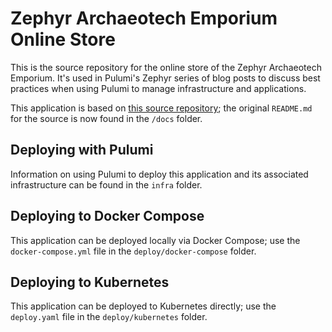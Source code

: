 # Zephyr Archaeotech Emporium Online Store

This is the source repository for the online store of the Zephyr Archaeotech Emporium. It's used in Pulumi's Zephyr series of blog posts to discuss best practices when using Pulumi to manage infrastructure and applications.

This application is based on [this source repository](https://github.com/aws-containers/retail-store-sample-app); the original `README.md` for the source is now found in the `/docs` folder.

## Deploying with Pulumi

Information on using Pulumi to deploy this application and its associated infrastructure can be found in the `infra` folder.

## Deploying to Docker Compose

This application can be deployed locally via Docker Compose; use the `docker-compose.yml` file in the `deploy/docker-compose` folder.

## Deploying to Kubernetes

This application can be deployed to Kubernetes directly; use the `deploy.yaml` file in the `deploy/kubernetes` folder.
